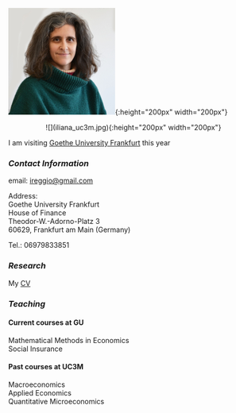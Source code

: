 ![](iliana_uc3m.jpg){:height="200px" width="200px"}

<p align="center">
  ![](iliana_uc3m.jpg){:height="200px" width="200px"}
</p>

I am visiting [Goethe University Frankfurt](http://www.uni-frankfurt.de) this year

### **_Contact Information_**
email: ireggio@gmail.com

Address:  
Goethe University Frankfurt  
House of Finance  
Theodor-W.-Adorno-Platz 3  
60629, Frankfurt am Main (Germany)

Tel.: 06979833851


### **_Research_**
My [CV](IlianaReggio_CV_Feb2019.pdf)


### **_Teaching_**
#### Current courses at GU  
Mathematical Methods in Economics  
Social Insurance  

#### Past courses at UC3M  
Macroeconomics  
Applied Economics  
Quantitative Microeconomics

